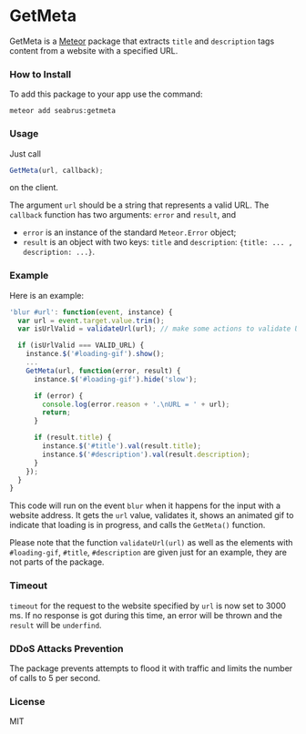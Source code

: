 # GetMeta

GetMeta is a [Meteor](https://www.meteor.com/) package that extracts `title` and `description` tags content from a website with a specified URL.

### How to Install
To add this package to your app use the command:
```
meteor add seabrus:getmeta
```

### Usage

Just call
```javascript
GetMeta(url, callback);
```
on the client.

The argument `url` should be a string that represents a valid URL.
The `callback` function has two arguments: `error` and `result`, and
- `error` is an instance of the standard `Meteor.Error` object;
- `result` is an object with two keys: `title` and `description`: `{title: ... , description: ...}`.

### Example
Here is an example:
```javascript
'blur #url': function(event, instance) {
  var url = event.target.value.trim();
  var isUrlValid = validateUrl(url); // make some actions to validate URL

  if (isUrlValid === VALID_URL) {
    instance.$('#loading-gif').show();
    ...
    GetMeta(url, function(error, result) {
      instance.$('#loading-gif').hide('slow');

      if (error) {
        console.log(error.reason + '.\nURL = ' + url);
        return;
      }

      if (result.title) {
        instance.$('#title').val(result.title);
        instance.$('#description').val(result.description);
      }
    });
  }
}
```

This code will run on the event `blur` when it happens for the input with a website address. It gets the `url` value, validates it, shows an animated gif to indicate that loading is in progress, and calls the `GetMeta()` function.

Please note that the function `validateUrl(url)` as well as the elements with `#loading-gif`, `#title`, `#description` are given just for an example, they are not parts of the package.

### Timeout
`timeout` for the request to the website specified by `url` is now set to 3000 ms. If no response is got during this time, an error will be thrown and the `result` will be `underfind`.

### DDoS Attacks Prevention
The package prevents attempts to flood it with traffic and limits the number of calls to 5 per second.

### License
MIT

